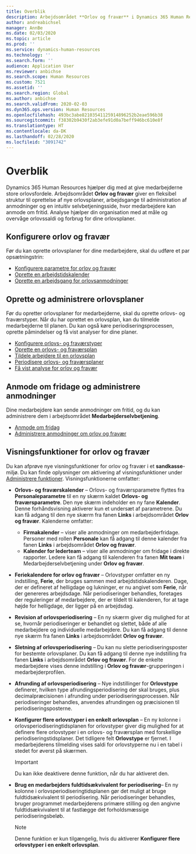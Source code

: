 ```yaml
---
title: Overblik
description: Arbejdsområdet **Orlov og fravær** i Dynamics 365 Human Resources giver en fleksibel struktur til oprettelse af nye orlovsplaner, arbejdsgange til administration af anmodninger og en intuitiv selvbetjeningsside, hvor medarbejdere kan anmode om fritid.
author: andreabichsel
manager: AnnBe
ms.date: 02/03/2020
ms.topic: article
ms.prod: ''
ms.service: dynamics-human-resources
ms.technology: ''
ms.search.form: ''
audience: Application User
ms.reviewer: anbichse
ms.search.scope: Human Resources
ms.custom: 7521
ms.assetid: ''
ms.search.region: Global
ms.author: anbichse
ms.search.validFrom: 2020-02-03
ms.dyn365.ops.version: Human Resources
ms.openlocfilehash: 493bc3abe82103541125914896252b2eae596b38
ms.sourcegitcommit: f38302b9430f2ab3efe91d0a7beff946bc610e8f
ms.translationtype: HT
ms.contentlocale: da-DK
ms.lasthandoff: 02/28/2020
ms.locfileid: "3091742"
---
```

# <a name="overview"></a>Overblik

Dynamics 365 Human Resources hjælper dig med at give medarbejderne store orlovsfordele. Arbejdsområdet **Orlov og fravær** giver en fleksibel struktur til oprettelse af nye orlovsplaner, arbejdsgange til administration af anmodninger og en intuitiv selvbetjeningsside, hvor medarbejdere kan anmode om fritid. Analyse hjælper din organisation med at måle og overvåge orlovssaldi og forbrug for dine orlovsplaner.

## <a name="set-up-leave-and-absence"></a>Konfigurere orlov og fravær

Før du kan oprette orlovsplaner for dine medarbejdere, skal du udføre et par opsætningstrin:

- [Konfigurere parametre for orlov og fravær](hr-leave-and-absence-parameters.md)
- [Oprette en arbejdstidskalender](hr-leave-and-absence-working-time-calendar.md)
- [Oprette en arbejdsgang for orlovsanmodninger](hr-leave-and-absence-workflow.md)

## <a name="create-and-manage-leave-plans"></a>Oprette og administrere orlovsplaner

Før du opretter orlovsplaner for medarbejderne, skal du oprette orlovs- og fraværstyper. Når du har oprettet en orlovsplan, kan du tilmelde medarbejderne til planen. Du kan også køre periodiseringsprocessen, oprette påmindelser og få vist analyser for dine planer.

- [Konfigurere orlovs- og fraværstyper](hr-leave-and-absence-types.md)
- [Oprette en orlovs- og fraværsplan](hr-leave-and-absence-plans.md)
- [Tildele arbejdere til en orlovsplan](hr-leave-and-absence-enroll.md)
- [Periodisere orlovs- og fraværsplaner](hr-leave-and-absence-accrue.md)
- [Få vist analyse for orlov og fravær](hr-leave-and-absence-analytics.md)

## <a name="request-time-off-and-manage-requests"></a>Anmode om fridage og administrere anmodninger

Dine medarbejdere kan sende anmodninger om fritid, og du kan administrere dem i arbejdsområdet **Medarbejderselvbetjening**.

- [Anmode om fridag](hr-employee-self-service-request-time-off.md)
- [Administrere anmodninger om orlov og fravær](hr-employee-self-service-manage-requests.md)

## <a name="leave-and-absence-preview-features"></a>Visningsfunktioner for orlov og fravær

Du kan afprøve nye visningsfunktioner for orlov og fravær i et **sandkasse**-miljø. Du kan finde oplysninger om aktivering af visningsfunktioner under [Administrere funktioner](hr-admin-manage-features.md). Visningsfunktionerne omfatter:

- **Orlovs- og fraværskalender** – Orlovs- og fraværsparametre flyttes fra **Personaleparametre** til en ny skærm kaldet **Orlovs- og fraværsparametre**. Den nye skærm indeholder en ny fane **Kalender**. Denne forhåndsvisning aktiverer kun et undersæt af parametrene. Du kan få adgang til den nye skærm fra fanen **Links** i arbejdsområdet **Orlov og fravær**. Kalenderne omfatter:
  - **Firmakalender** – viser alle anmodninger om medarbejderfridage. Personer med rollen **Personale** kan få adgang til denne kalender fra fanen **Links** i arbejdsområdet **Orlov og fravær**.
  - **Kalender for lederteam** – viser alle anmodninger om fridage i direkte rapporter. Ledere kan få adgang til kalenderen fra fanen **Mit team** i Medarbejderselvbetjening under **Orlov og fravær**. 

- **Feriekalendere for orlov og fravær** – Orlovstyper omfatter en ny indstilling, **Ferie**, der bruges sammen med arbejdstidskalenderen. Dage, der er defineret af helligdage og lukninger, er nu angivet som **Ferie**, når der genereres arbejdsdage. Når periodiseringer behandles, foretages der reguleringer af medarbejdere, der er tildelt til kalenderen, for at tage højde for helligdage, der ligger på en arbejdsdag.

- **Revision af orlovsperiodisering** – En ny skærm giver dig mulighed for at se, hvornår periodiseringer er behandlet og slettet, både af alle medarbejdere og individuelle medarbejdere. Du kan få adgang til denne nye skærm fra fanen **Links** i arbejdsområdet **Orlov og fravær**.

- **Sletning af orlovsperiodisering** – Du kan nu slette periodiseringsposter for bestemte orlovsplaner. Du kan få adgang til denne nye indstilling fra fanen **Links** i arbejdsområdet **Orlov og fravær**. For de enkelte medarbejdere vises denne indstilling i **Orlov og fravær**-grupperingen i medarbejderprofilen. 

- **Afrunding af orlovsperiodisering** – Nye indstillinger for **Orlovstype** definerer, hvilken type afrundingsperiodisering der skal bruges, plus decimalpræcisionen i afrunding under periodiseringsprocessen. Når periodiseringer behandles, anvendes afrundingen og præcisionen til periodiseringsposterne. 

- **Konfigurer flere orlovstyper i en enkelt orlovsplan** – En ny kolonne i orlovsperiodiseringtidsplanen for orlovstyper giver dig mulighed for at definere flere orlovstyper i en orlovs- og fraværsplan med forskellige periodiseringstidsplaner. Det tidligere felt **Orlovstype** er fjernet. I medarbejderens tilmelding vises saldi for orlovstyperne nu i en tabel i stedet for øverst på skærmen.

  > [!IMPORTANT]
  > Du kan ikke deaktivere denne funktion, når du har aktiveret den.

- **Brug en medarbejders fuldtidsækvivalent for periodisering**– En ny kolonne i orlovsperiodiseringtidsplanen gør det muligt at bruge fuldtidsækvivalent til periodisering. Når periodiseringer behandles, bruger programmet medarbejderens primære stilling og den angivne fuldtidsækvivalent til at fastlægge det forholdsmæssige periodiseringsbeløb.

  > [!NOTE]
  > Denne funktion er kun tilgængelig, hvis du aktiverer **Konfigurer flere orlovstyper i en enkelt orlovsplan**. 
